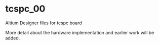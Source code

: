 # tcspc_00

Altium Designer files for tcspc board

More detail about the hardware implementation and earlier work will be added.

